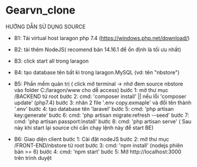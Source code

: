 # Gearvn_clone
  HƯỚNG DẪN SỬ DỤNG SOURCE

+ B1: Tải virtual host laragon php 7.4 (https://windows.php.net/download/)

+ B2: tài thêm NodeJS( recomend bản 14.16.1 để ổn định là tối ưu nhất)

+ B3: click start all trong laragon

+ B4: tạo database tên bất kì trong laragon.MySQL (vd: tên "nbstore")

+ B5: Phần mềm quản trị ( click mở terminal -> nhớ đem source nbstore vào folder C:/laragon/www cho dễ access)
  bước 1: mở thư mục /BACKEND từ root 
  bước 2: cmd: 'composer install' || nếu lỗi 'composer update' (php7.4)
  bước 3: nhân 2  file '.env copy.exmaple'  và đổi tên thành '.env'
  bước 4: tạo database tên 'laravel'
  bước 5: cmd: 'php artisan key:generate'
  bước 6: cmd: 'php artisan migrate:refresh --seed'
  bước 7: cmd: 'php artisan passport:install'
  bước 8: cmd: 'php artisan serve' ( Sau này khi start lại source chỉ cần chạy lệnh này để start BE)

+ B6: Giao diện client 
  bước 1: Cài đặt nodeJS
  bước 2: mở thư mục /FRONT-END/nbstore từ root
  bước 3: cmd: 'npm install' (nodejs phiên bản >= 6)
  bước 4: cmd: 'npm start'
  bước 5: Mở http://localhost:3000 trên trình duyệt
  
